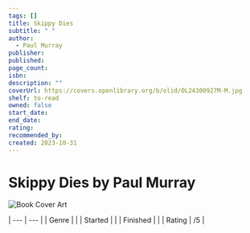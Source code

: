 ```yaml
---
tags: []
title: Skippy Dies
subtitle: " "
author:
  - Paul Murray
publisher: 
published: 
page_count: 
isbn: 
description: ""
coverUrl: https://covers.openlibrary.org/b/olid/OL24300927M-M.jpg
shelf: to-read
owned: false
start_date: 
end_date: 
rating: 
recommended_by: 
created: 2023-10-31
---
```


# Skippy Dies by Paul Murray

![Book Cover Art](https://covers.openlibrary.org/b/olid/OL24300927M-M.jpg)


| --- | --- |
| Genre |  |
| Started |  |
| Finished |  |
| Rating | /5 |

